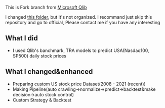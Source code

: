 This is Fork branch from [Microsoft Qlib](https://github.com/microsoft/qlib)

I changed [this folder](https://github.com/HyeongminMoon/qlib_predict_daily-stock_prices/tree/main/examples/benchmarks/TRA), but It's not organized.
I recommand just skip this repository and go to official, Please contact me if you have any interesting

What I did
----------
* I used Qlib's banchmark, TRA models to predict USA(Nasdaq100, SP500) daily stock prices

What I changed&enhanced
---------------
* Preparing custom US stock price Dataset(2008 - 2021 (recent))
* Making Pipeline(auto crawling->normalize->predict->backtest&make decision->auto stock control)
* Custom Strategy & Backtest
